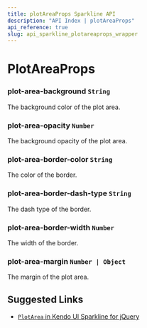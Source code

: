 ```yaml
---
title: plotAreaProps Sparkline API
description: "API Index | plotAreaProps"
api_reference: true
slug: api_sparkline_plotareaprops_wrapper
---
```


# PlotAreaProps

### plot-area-background `String`

The background color of the plot area.

### plot-area-opacity `Number`

The background opacity of the plot area.

### plot-area-border-color `String`

The color of the border.

### plot-area-border-dash-type `String`

The dash type of the border.

### plot-area-border-width `Number`

The width of the border.

### plot-area-margin `Number | Object`

The margin of the plot area.

## Suggested Links

 * [`PlotArea` in Kendo UI Sparkline for jQuery](https://docs.telerik.com/kendo-ui/api/javascript/dataviz/ui/sparkline/configuration/plotarea)
